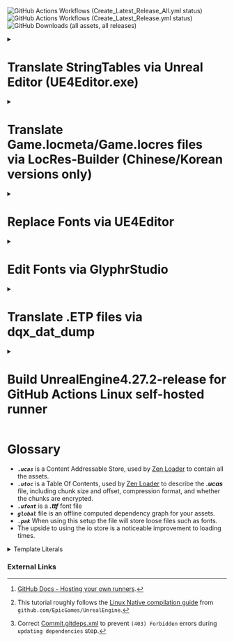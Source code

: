 ![GitHub Actions Workflows (Create_Latest_Release_All.yml status)](https://github.com/KodywithaK/dqx-offline-localization/actions/workflows/Create_Latest_Release_All.yml/badge.svg?branch=main)
![GitHub Actions Workflows (Create_Latest_Release.yml status)](https://github.com/KodywithaK/dqx-offline-localization/actions/workflows/Create_Latest_Release.yml/badge.svg?branch=testing)
![GitHub Downloads (all assets, all releases)](https://img.shields.io/github/downloads/KodywithaK/dqx-offline-localization/total?logo=github&label=Downloads)

<!--
> [!NOTE]
> Useful information that users should know, even when skimming content.

> [!TIP]
> Helpful advice for doing things better or more easily.

> [!IMPORTANT]
> Key information users need to know to achieve their goal.

> [!WARNING]
> Urgent info that needs immediate user attention to avoid problems.

> [!CAUTION]
> Advises about risks or negative outcomes of certain actions.
-->

<details><summary><h1>Translate StringTables via Unreal Editor (UE4Editor.exe)</h1></summary>

## 0.Prerequisites

> For Nintendo Switch:
>
> -   [Dragon Quest X Offline from the Nintendo eShop](https://store-jp.nintendo.com/list/software/70010000042357.html)<br>(Title ID `0100E2E0152E4000`)
> -   Nadrino's [SimpleModManager](https://github.com/nadrino/SimpleModManager)
>
> For Steam:
>
> -   [DRAGON QUEST X OFFLINE (or Demo) from Steam](https://store.steampowered.com/app/1358750/XOFFLINE/)

-   Unreal Editor from [Epic Games' Unreal Engine](https://www.unrealengine.com/en-US/download)<br>(UE4Editor.exe - `4.27.2` used in this tutorial)
<!--
  - FModel.exe from [4sval's github repo](https://github.com/4sval/FModel)
    - DRAGON QUEST X OFFLINE (or Demo)'s AES Key
    - DRAGON QUEST X OFFLINE (or Demo)'s [Mappings.usmap](https://github.com/OutTheShade/Unreal-Mappings-Archive/blob/main/Dragon%20Quest%20X%20Offline/Demo/Mappings.usmap)
-->

## 1.UE4Editor.exe

### Create Project

-   Open UE4Editor.exe and create a new project.

-   Select Template Category `Blank Project` > Select Template `Blank` > Project Settings `Desktop/Console` & `No Starter Content`.

-   Select a location for your project to be stored and its name.<br>e.g., Folder `C:\Downloads\UE_4.27\Projects`<br>Name `Holiday` for Nintendo Switch, `Game` for Steam.

-   Once your project loads, go to the `Content Browser` on the bottom and click the `Show or hide the sources panel` button (left of the `Filters▼|Search Content`) to ensure you are working in the correct folders.

> [!IMPORTANT]
> Make sure to double-check your spelling and capitalization, to save you from having to troubleshoot later.

### Create Folder Structure and StringTables

1.  In the `Content Browser`:

    -   Right-click on the `Content` folder, select `New Folder`, and name it `StringTables`.
    -   Right-click on the `StringTables` folder, select `New Folder`, and name it `Game`.
    -   Right-click on the `Game` folder, select `New Folder`, and name it `System_Title`.

2.  In the `Content > StringTables > Game > System > System_Title` folder:

    -   Right-click, `Miscellaneous > String Table` and rename the new file `STT_Title_Boukennosho`.

3.  Double-click the new `STT_Title_Boukennosho` file:
    -   `Import from CSV`, then select the `STT_Title_Boukennosho.uasset.csv` to autofill the `Key` & `Source String` sections.

> [!NOTE]
> You can either edit the Source Strings in that window OR edit the `.csv` and reimport.

4.  Repeat `steps 1-3` with other `StringTables`, as necessary.

5.  `Save`, then close out the window.

### Create Data Asset and Packaging Rules

-   Click the `Content` folder to be get taken back to the top folder.

-   Right-click in the content browser area, select `Miscellaneous > Data Asset > PrimaryAssetLabel`, then double-click into it.

-   Chunk ID `30`<br>Cook Rule `Always Cook`<br>Label Assets in My Directory [x], save and exit the window.

> [!NOTE] > `Save All` for good measure.

### Package pakchunk30-WindowsNoEditor.pak

1.  `Edit > Project Settings > Project > Packaging > Packaging`, enter the following settings:
    -   Use Pak File [x]<br>Use Io Store [x]<br>Generate Chunks [x]

<!--
  > - Exit to `Content Browser` window, then right-click your `Content` folder, select `Show in Explorer` to open up the file explorer.

  02) File explorer:
  > - Go up 1 level to your `<PROJECT_NAME>` folder, enter `Config`, and make a new text document named `DefaultPakFileRules.ini`.

  03) Inside of `DefaultPakFileRules.ini`, enter the following:

	```ini
	[bExcludeFromPaks_Engine]
	bExcludeFromPaks=true
	bOverrideChunkManifest=true
	+Files=".../Engine/..."
	+Files="...Game.uproject"
	+Files="...Game/*"
	+Files="...Game/Config/..."
	+Files="...Game/Content/Shader*"
	+Files="...Game/Platforms/..."
	+Files=".../*.upluginmanifest"
	```
  > - With that, the packaged project will be slimmed down to only the imported fonts.
-->

2.  `File > Package Project > Windows (64-bit)`
    > [!NOTE]
    > If you get the `Unsupported Platform` pop-up, you can ignore it.

-   Click continue, and choose a folder to package your project into.<br>e.g.,
    `"C:\Program Files (x86)\Steam\steamapps\common\DRAGON QUEST X OFFLINE\Game\Content\Paks\pakchunk30-WindowsNoEditor_<YOUR_MOD_NAME>_<YOUR_MOD_VERSION>_P.pak"`<br>or<br>`"C:\Program Files (x86)\Steam\steamapps\common\DRAGON QUEST X OFFLINE\Game\Content\Paks\pakchunk30-Switch_<YOUR_MOD_NAME>_<YOUR_MOD_VERSION>_P.(pak/ucas/utoc)"`, etc.
-   Your project will begin packaging, and alert when it's finished.

3.  Rename the newly created `pakchunk`**30**`-WindowsNoEditor_<YOUR_MOD_NAME>_<YOUR_MOD_VERSION>_P.(pak/ucas/utoc)` to
    > -   For Nintendo Switch:<br>`pakchunk0-Switch_<YOUR_MOD_NAME>_<YOUR_MOD_VERSION>_P.(pak/ucas/utoc)"`
    >
    > -   For Steam:<br>`pakchunk0-WindowsNoEditor_<YOUR_MOD_NAME>_<YOUR_MOD_VERSION>_P.(pak/ucas/utoc)"`

## 2.Move new pakchunk0-(Switch|WindowsNoEditor).(pak|ucas|utoc)

> -   For Steam:<br>`"C:\Program Files (x86)\Steam\steamapps\common\DRAGON QUEST X OFFLINE\Game\Content\Paks\`pakchunk0-WindowsNoEditor*<YOUR_MOD_NAME>*<YOUR_MOD_VERSION>\_P.(pak|ucas|utoc)"<br>or similar, if you have a custom steam library location.
>
> -   For Nintendo Switch:<br>`mods/Dragon Quest X Offline/<YOUR_MOD_NAME>_<YOUR_MOD_VERSION>/contents/0100E2E0152E4000/romfs/Holiday/Content/Paks/`pakchunk0-Switch_P.(pak|ucas|utoc)

<!--

## 3.UEcastoc: fix file structure
<!-- ### Autogenerate `.(pak|ucas|utoc)`
```bash
C:\Users\Ryzen3\Desktop\UE_4.27\Engine\Build\BatchFiles>RunUAT.bat \
BuildCookRun \
-project="C:\Users\Ryzen3\Desktop\UE_4.27\!projects\DRAGON QUEST X OFFLINE\20241206\Game\Game.uproject" \
-platform=Win64 \
-cook \
-stage \
-package \
-build \
-iostore \
-pak
```

### UEcastoc: fix file structure
```bash
C:\Users\Ryzen3\Desktop\UE_5.1\Engine\Binaries\Win64>UnrealPak.exe "S:\Steam\steamapps\common\DRAGON QUEST X OFFLINE\Game\Content\Paks\pakchunk0-WindowsNoEditor_BadFileStructure_P.ucas" \
-list
LogPakFile: Display: Using command line for crypto configuration
LogIoStore: Display: Mount point ../../../Game/Content/ # Will NOT load ingame
LogIoStore: Display: "../../../StringTables/Game/System/System_Party/STT_PT_Talk.uasset" <...>
```
to
```bash
C:\Users\Ryzen3\Desktop\UE_5.1\Engine\Binaries\Win64>UnrealPak.exe "S:\Steam\steamapps\common\DRAGON QUEST X OFFLINE\Game\Content\Paks\pakchunk0-WindowsNoEditor_GoodFileStructure_P.ucas" \
-list
LogPakFile: Display: Using command line for crypto configuration
LogIoStore: Display: Mount point ../../../ # Will load ingame
LogIoStore: Display: "../../../StringTables/Game/System/System_Party/STT_PT_Talk.uasset" <...>
```
- UEcastoc

## 4.Start up the game
-->

## 3.Start up the game

-   All of your edited `String Tables` will now be loaded ingame.
-   Have fun!

<hr>

</details>

<details><summary><h1>Translate Game.locmeta/Game.locres files<br>via LocRes-Builder (Chinese/Korean versions only)</h1></summary>

## 0.Prerequisites

-   [DRAGON QUEST X OFFLINE (or Demo) from Steam](https://store.steampowered.com/app/1358750/XOFFLINE/)
-   FModel.exe from [4sval's github repo](https://github.com/4sval/FModel) - DRAGON QUEST X OFFLINE (or Demo)'s AES Key - DRAGON QUEST X OFFLINE (or Demo)'s [Mappings.usmap](https://github.com/OutTheShade/Unreal-Mappings-Archive/blob/main/Dragon%20Quest%20X%20Offline/Demo/Mappings.usmap)
    > [!NOTE]
    > Check the commit history if it is missing
-   LocRes-Builder-v0.1.2 from [matyalatte's github repo](https://github.com/matyalatte/LocRes-Builder)
-   UnrealPak.exe (4.27.2 used in this tutorial) from [Epic Games' Unreal Engine](https://www.unrealengine.com/en-US/download)

## 1.FModel.exe

-   Download from [4sval's github repo](https://github.com/4sval/FModel), and extract all files.
-   At the `Directory Selector` window:
    -   select `ADD UNDETECTED GAME`
    -   Name it anything, e.g. DRAGON QUEST X OFFLINE
    -   Choose where the game's paks are installed, e.g.:
        -   `C:\Program Files (x86)\Steam\steamapps\common\DRAGON QUEST X OFFLINE Demo\Game\Content\Paks`
    -   Click the Add Game `+` button, then OK
-   Inside the main window:
    -   `Settings` > `General` > `ADVANCED`
        -   `Local Mapping File` [x] Enabled
        -   `Mapping File Path` Choose where the DRAGON QUEST X OFFLINE Demo `Mappings.usmap` is installed.
    -   `Directory` > `AES` > Input the game's `Main Static Key` (AES Key), and click OK

> [!Note]
> The pakchunks that were grayed out can now be opened.

-   Double-click `pakchunk0-WindowsNoEditor.pak` to open archive, from there:
    -   Right-click `Game/Content/Localization/Game` and select `Export Folder's Packages Raw Data (.uasset)`

> [!Note]
> Console will log: Successfully exported `Game/Content/Localization/Game`
>
> Click that highlighted part to open where it was exported for the following step.

## 2.LocRes-Builder-v0.1.2

-   Download from [matyalatte's github repo](https://github.com/matyalatte/LocRes-Builder), and extract all files.
-   Drag and drop `Game.locmeta` onto `convert.bat`

    -   A command prompt will open and start saving out to: `./out/Game/*json`, for example:

    ```
    ./out/Game/locmeta.json
    ./out/Game/en.json
    ./out/Game/ja.json
    ./out/Game/ko.json
    ./out/Game/zh-Hans.json
    ./out/Game/zh-Hant.json
    ```

    -   Edit the values in the `.json` file for your specified language

-   Drag and drop `locmeta.json` back onto the same `convert.bat` from previous step

    -   A command prompt will open and start saving out to:

    ```
    ./out/Game/Game.locmeta
    ./out/Game/en/Game.locres
    ./out/Game/ja/Game.locres
    ./out/Game/ko/Game.locres
    ./out/Game/zh-Hans/Game.locres
    ./out/Game/zh-Hant/Game.locres
    ```

## 3.UnrealPak.exe

-   Make a response file (`responsefile.txt`), edit to include where your new `.locmeta`/`.locres` files were created and where in the `.pak` they need to go, e.g.:

    `"<LOCMETA/LOCRES_LOCATION>" "../../../<LOCATION_IN_PAK>"`

> [!IMPORTANT]
> The double-quotes, space, and `../../../` are required for the `.pak` to be created properly.

```
"C:\Downloads\LocRes-Builder-v0.1.2\out\Game\Game.locmeta" "../../../Game/Content/Localization/Game/Game.locmeta"
"C:\Downloads\LocRes-Builder-v0.1.2\out\Game\en\Game.locres" "../../../Game/Content/Localization/Game/en/Game.locres"
"C:\Downloads\LocRes-Builder-v0.1.2\out\Game\ja\Game.locres" "../../../Game/Content/Localization/Game/ja/Game.locres"
"C:\Downloads\LocRes-Builder-v0.1.2\out\Game\ko\Game.locres" "../../../Game/Content/Localization/Game/ko/Game.locres"
"C:\Downloads\LocRes-Builder-v0.1.2\out\Game\zh-Hans\Game.locres" "../../../Game/Content/Localization/Game/zh-Hans/Game.locres"
"C:\Downloads\LocRes-Builder-v0.1.2\out\Game\zh-Hant\Game.locres" "../../../Game/Content/Localization/Game/zh-Hant/Game.locres"
```

-   Open another command prompt, change to UnrealPak's directory, and input:
    `     UnrealPak <PakFilename> -Create=<ResponseFile>
   `
    For example,
    `    UnrealPak "C:\Program Files (x86)\Steam\steamapps\common\DRAGON QUEST X OFFLINE Demo\Game\Content\Paks\pakchunk0-WindowsNoEditor_<YOUR_MOD_NAME>_<YOUR_MOD_VERSION>_P.pak" -Create="C:\Downloads\responsefile.txt"
   `
    > [!IMPORTANT]
    > The `_P` is required for the patch `_P.pak` to be work properly.

## 4. Start up the game

-   All of your edited translations from [Step 2](#2.LocRes-Builder-v0.1.2) will now be loaded ingame, as long as you have the corresponding langauge selected.
-   Have fun!

</details>

<details><summary><h1>Replace Fonts via UE4Editor</h1></summary>

## 0.Prerequisites

-   [DRAGON QUEST X OFFLINE (or Demo) from Steam](https://store.steampowered.com/app/1358750/XOFFLINE/)
-   UE4Editor.exe (4.27.2 used in this tutorial) from [Epic Games' Unreal Engine](https://www.unrealengine.com/en-US/download)

## 1.UE4Editor.exe

-   Open UE4Editor.exe and create a new project.
    -   Select Template Category `Blank Project` > Select Template `Blank` > Project Settings `Desktop/Console` & `No Starter Content`
        -   Select a location for your project to be stored and its name, e.g., Folder `C:\Downloads\UE_4.27\Projects`, Name `Game`
-   Once your project loads, go to the `Content Browser` on the bottom and click the `Show or hide the sources panel` to ensure you are working in the correct folders.
    > [!IMPORTANT]
    > Make sure to double-check your spelling and capitalization, to save you from having to troubleshoot later.
-   Right-click on the `Content` folder, select `New Folder`, and name it `UI`.
-   Right-click on the `UI` folder, select `New Folder`, and name it `Font`. - In the `Content > UI > Font` folder, you can drag and drop your preferred `.ttf` font file into the marked area to begin the font import process. - A window will pop-up asking if you would `like to create a new Font asset using the imported Font Face as its default font`; click yes. - 2 files will appear—if you hover over them, they will display `(Font)` & `(Font Face)`—double-click the `(Font)` to set up the fonts you want to show up in game. - The `Default Font Family` will be filled in already because of the yes prompt earlier, but you can change it after importing another `(Font Face)` with the dropdown menu next to the font's name, if you prefer. - For the `Fallback Font Family`, I would recommend a font for whichever region of the game you are going to be playing on, so that if there is untranslated text, it will fallback to that instead of disappearing from the screen entirely. - Click `Add Sub-Font Family` and in the `Cultures:` box you can put the ISO-639 language code (`ja = Japan, ko = Korean, zh-Hans = Simplified Chinese, etc.`) of the region(s) you will be playing. Multiple regions can be joined by using semicolons (`;`, e.g., `ko; zh-Hans; zh-Hant`).

    > [!NOTE]
    > Later on—once you are playing the game—if the font looks too small, you can increase its size by using the `Scaling Factor:` number, and repackaging everything again, like in the following steps.

-   Exit the `Composite Font` editor window, right-click, and rename your `(Font)` to `IW4D3_Font`.
-   Double-click your `(Font Face)`, and the change its settings:
    -   Hinting `None`, Loading Policy `Inline`, Show Advanced > Layout Method `Bounding Box`. Repeat the same step for each imported `(Font Face)`.
    -   Exit the `Font Details` window, then `Save All`.
-   Click the `Content` folder to be get taken back to the top folder.
    -   Right-click in the content browser area, select `Miscellaneous > Data Asset > PrimaryAssetLabel`, then double-click into it.
        -   Chunk ID `30`, Cook Rule `Always Cook`, Label Assets in My Directory [x], save and exit the window.
-   `Edit > Project Settings > Project > Packaging > Packaging`, enter the following settings:
    -   Use Pak File [x], Use Io Store [x], Generate Chunks [x]
-   Exit to `Content Browser` window, then right-click your `Content` folder, select `Show in Explorer` to open up the file explorer.

    -   Go up 1 level to your `<PROJECT_NAME>` folder, enter `Config`, and make a new text document named `DefaultPakFileRules.ini`.

        -   Inside of it, enter the following:

        ```ini
        [bExcludeFromPaks_Engine]
        bExcludeFromPaks=true
        bOverrideChunkManifest=true
        +Files=".../Engine/..."
        +Files="...Game.uproject"
        +Files="...Game/*"
        +Files="...Game/Config/..."
        +Files="...Game/Content/Shader*"
        +Files="...Game/Platforms/..."
        +Files=".../*.upluginmanifest"
        ```

        -   With this, the packaged project will be slimmed down to only the imported fonts.

-   Go back to the `Content Browser` window, then click `File > Package Project > Windows (64-bit)`
    > [!NOTE]
    > If you get the `Unsupported Platform` pop-up, you can ignore it.
    > Click continue, and choose a folder to package your project into, e.g.,
    > `"C:\Program Files (x86)\Steam\steamapps\common\DRAGON QUEST X OFFLINE Demo\Game\Content\Paks\pakchunk30-WindowsNoEditor_<YOUR_MOD_NAME>_<YOUR_MOD_VERSION>_P.pak"`
-   Your project will begin packaging, and alert when it's finished.
-   Rename the newly created `pakchunk`**30**`-WindowsNoEditor_<YOUR_MOD_NAME>_<YOUR_MOD_VERSION>_P.(pak/ucas/utoc)` to
    `"C:\Program Files (x86)\Steam\steamapps\common\DRAGON QUEST X OFFLINE Demo\Game\Content\Paks\pakchunk`**0**`-WindowsNoEditor_<YOUR_MOD_NAME>_<YOUR_MOD_VERSION>_P.(pak/ucas/utoc)"`

## 2.Start up the game

-   All of your edited fonts from Step 1 will now be loaded ingame, as long as you have the corresponding langauge selected.
-   Have fun!

</details>

<details><summary><h1>Edit Fonts via GlyphrStudio</h1></summary>

## 0.Prequisites

-   A font of your choice

## 1.GlyphrStudio.com/app/

-   Following the `Replace Fonts via UE4Editor` tutorial, if your fonts don't look correct ingame (too wide/narrow, line gaps cutting off text, etc.):
-   Go to [GlypherStudio](https://www.glyphrstudio.com/app/), and edit it to your liking, e.g.:
-   `Landing page` > `Load` > drag-and-drop your font file, then wait for it to import into the editor.
    -   Text too wide/narrow:
        -   `Page Overview` > `Page Global Actions` > `Move and resize`
            -   `Horizontally scale all glyphs` > `Scale Value` > choose a value (narrower < 1 > wider) > `Scale All Glyphs`
    -   Line Gaps cutting off/smashing into other text:
        -   `Page Settings` > `Font` > `Font Metrics` > `Other Metrics` > `Line Gap:`
            -   choose a value (smaller gaps < current > bigger gaps)
                -   [!NOTE] You may have to increase by a `100 Em` at a time, to see any noticeable changes.
    -   Finished editing:
        -   `File` > `Export OTF File`
            -   [!NOTE] With that, your edited font is ready to be put back into UE4Editor

## 2.UE4Editor.exe

-   Follow the steps outlined in the above tutorial, to test out your new font.
-   Have fun!

</details>

<details><summary><h1>Translate .ETP files via dqx_dat_dump</h1></summary>

## 0.Prerequisites

-   [DRAGON QUEST X OFFLINE (or Demo) from Steam](https://store.steampowered.com/app/1358750/XOFFLINE/)
    -   [Dragon Quest X Online - Windows (free) Version](https://hiroba.dqx.jp/sc/public/playguide/wintrial_1/)
    -   [Dragon Quest X Offline - Nintendo eShop](https://store-jp.nintendo.com/list/software/70010000042357.html)
        -   Title ID `0100E2E0152E4000`
-   [Python 3.11](https://www.python.org/downloads/release/python-3110/)
-   [dqx-translation-project/dqx_dat_dump](https://github.com/dqx-translation-project/dqx_dat_dump)
-   FModel.exe from [4sval's github repo](https://github.com/4sval/FModel)

    -   DRAGON QUEST X OFFLINE (or Demo)'s AES Key
    -   DRAGON QUEST X OFFLINE (or Demo)'s [Mappings.usmap](https://github.com/OutTheShade/Unreal-Mappings-Archive/blob/main/Dragon%20Quest%20X%20Offline/Demo/Mappings.usmap)
        > [!NOTE]
        > Check the commit history if it is missing

-   UnrealPak.exe (4.27.2 used in this tutorial) from [Epic Games' Unreal Engine](https://www.unrealengine.com/en-US/download)

## 1.FModel.exe

-   Download from [4sval's github repo](https://github.com/4sval/FModel), and extract all files.
-   At the `Directory Selector` window:
    -   select `ADD UNDETECTED GAME`
    -   Name it anything, e.g. DRAGON QUEST X OFFLINE
    -   Choose where the game's paks are installed, e.g.:
        -   `C:\Program Files (x86)\Steam\steamapps\common\DRAGON QUEST X OFFLINE Demo\Game\Content\Paks`
    -   Click the Add Game `+` button, then OK
-   Inside the main window:
    -   `Settings` > `General` > `ADVANCED`
        -   `Local Mapping File` [x] Enabled
        -   `Mapping File Path` Choose where the DRAGON QUEST X OFFLINE Demo `Mappings.usmap` is installed.
    -   `Directory` > `AES` > Input the game's `Main Static Key` (AES Key), and click OK

> [!Note]
> The pakchunks that were grayed out can now be opened.

-   Double-click `pakchunk0-WindowsNoEditor.pak` to open archive, from there:
    -   Right-click `Game/Content/NonAssets/ETP` (or `ETP_ko`, `ETP_zh_hans`, etc.) and select `Export Folder's Packages Raw Data (.uasset)`

> [!Note]
> Console will log: Successfully exported `Game/Content/NonAssets/ETP` (or `ETP_ko`, `ETP_zh_hans`, etc.)
>
> Click that highlighted part to open where it was exported for the following step.

## 2.dqx_dat_dump

-   Install Dragon Quest X Online - Windows (free) Version, if not installed already.
-   Open a command prompt and change directories to where dqx_dat_dump was installed, e.g.,<br>`C:\Downloads\dqx-translation-project\dqx_dat_dump\`, and enter the following:

```python
>> python -m venv venv
>> .\venv\Scripts\activate
>> (venv) pip install -r requirements.txt
```

-   Leave the command prompt open, start and log into Dragon Quest X Online's main menu, then switch back to the command prompt:

```python
>> (venv) cd .\tools\dump_etps\
>> (venv) python .\dump_etps.py -u
```

> [!NOTE]
> Dumps .ETP's from Dragon Quest X Online to
> `C:\Downloads\dqx-translation-project\dqx_dat_dump\tools\dump_etps\etps`

> [!IMPORTANT]
> If you receive an error:
> Verify that `GAME_DATA_DIR` in `<Working_Directory>\dqx-translation-project\dqx_dat_dump\tools\`globals.py matches the install location you chose for Dragon Quest X Online, e.g.,
> `"C:/Program Files (x86)/SquareEnix/DRAGON QUEST X/Game/Content/Data"`

-   Leave the command prompt open, copy and paste the contents of the `ETP` (or `ETP_ko`, `ETP_zh_hans`, etc.) folder into the `...\dump_etps\etps`—overwriting existing files—then switch back to the command prompt.

```python
>> (venv) cd ..\packing
>> (venv) python .\unpack_etp.py -a
```

> [!NOTE]
> Unpacks .ETP's from `...\dump_etps\etps` to
> `C:\Downloads\dqx-translation-project\dqx_dat_dump\tools\packing\json\`

-   Leave the command prompt open, edit the `.json` files in `C:\Downloads\dqx-translation-project\dqx_dat_dump\tools\packing\json\en`, save them to `C:\Downloads\dqx-translation-project\dqx_dat_dump\tools\packing\new_json\en`, then switch back to the command prompt:

```python
>> (venv) cd ..\packing
>> (venv) python .\pack_etp.py -a
```

> [!NOTE]
> Packs .json's from `...\new_json\en` to
> `C:\Downloads\dqx-translation-project\dqx_dat_dump\tools\packing\new_etps\`

-   You may close out that command prompt.

## 3.UnrealPak.exe

-   Make a response file (`responsefile.txt`), edit to include where your new `.etp` files were created and where in the `.pak` they need to go, e.g.:
    `"<NEW_ETPS_LOCATION>" "../../../<LOCATION_IN_PAK>"` or

```
"C:\Downloads\dqx-translation-project\dqx_dat_dump\tools\packing\new_etps\*" "../../../Game/Content/NonAssets/ETP/"
```

> [!IMPORTANT]
> The double-quotes, space, and `../../../` are required for the `.pak` to be created properly.

-   Open another command prompt, go to the directory where `UnrealPak.exe` is installed, e.g., `"C:\Downloads\UE_4.27\Engine\Binaries\Win64\"`, then input the following:

```cmd
UnrealPak.exe "<DRAGON_QUEST_X_OFFLINE_(or_Demo)_Install_Location>\pakchunk0-WindowsNoEditor_{ModName}_{ModVersion}_P.pak" -Create="<responsefile_location>"
```

or

```cmd
UnrealPak.exe "C:\Program Files (x86)\Steam\steamapps\common\DRAGON QUEST X OFFLINE Demo\Game\Content\Paks\pakchunk30-WindowsNoEditor_<YOUR_MOD_NAME>_<YOUR_MOD_VERSION>_P.pak" -Create="C:\Downloads\dqx-translation-project\dqx_dat_dump\tools\packing\responsefile.txt"
```

## 4.Start up the game

-   All of your edited `.etp`'s from Step 1 will now be loaded ingame, as long as you have the corresponding langauge selected.
-   Have fun!

---

</details>

<details><summary><h1>Build UnrealEngine4.27.2-release for<br>GitHub Actions Linux self-hosted runner</h1></summary>

## 01.Create GitHub Actions Self-Hosted Runner (SHR)

-   `github.com/{YourUsername}/{YourRepo}` > `Settings` > `Actions` > `Runners` > `New Self-Hosted Runner`
-   select `Linux`, then follow the instructions listed below the buttons.
    -   See GitHub's Documentation[^1] for more details.

## 02.Setup Unreal Engine

0. Open a Linux bash under your new created `SHR` user's root directory (`cd ~`), for the following steps:

1. `git clone --depth 1 -b 4.27.2-release --single-branch https://github.com/EpicGames/UnrealEngine.git`
    - clones just the latest commit of UnrealEngine 4.27.2
        > [!NOTE] or download `Source Code` (`zip` or `tar.gz`) and `Commit.gitdeps.xml` from EpicGames' [GitHub repo](https://github.com/EpicGames/UnrealEngine/releases/tag/4.27.2-release)
2. `cd ./UnrealEngine`[^2]

    1. Replace "`./UnrealEngine/Engine/Build/`[Commit.gitdeps.xml](https://github.com/EpicGames/UnrealEngine/releases/download/4.27.2-release/Commit.gitdeps.xml)"[^3].
        - fixes `Failed to download '...dependencies...'` error in next step
    2. `sudo chmod +x` :

        > `./Engine/Build/BatchFiles/Linux/GitDependencies.sh`
        >
        > `./Engine/Binaries/ThirdParty/Mono/Linux/bin/mono`
        >
        > `./Engine/Build/BatchFiles/Linux/Setup.sh`
        >
        > `./Engine/Build/BatchFiles/Linux/SetupToolchain.sh`
        >
        > - Fixes `permission denied` errors.

    3. `sudo apt-get install xdg-utils`

        - fixes `/bin/bash: xdg-mime: No such file or directory` error.

    4. `./setup.sh -exclude=Android -exclude=Dingo -exclude=Documentation -exclude=HTML5 -exclude=IOS -exclude=Mac -exclude=MacOS -exclude=MacOSX -exclude=osx -exclude=osx32 -exclude=osx64 -exclude=PS4 -exclude=Samples -exclude=Switch -exclude=Templates -exclude=TVOS -exclude=Win32 -exclude=Win64 -exclude=Windows -exclude=WinRT -exclude=XboxOne` > [!IMPORTANT] `DotNET` is required for `./GenerateProjectFiles.sh` step, **DO NOT ADD** `-exclude=DotNET` - excludes unnecessary builds aka less space taken up. - After successful run, `./Binaries/Linux/*` will be created
     <!-- 5.  ???`./setup.sh -exclude=Android -exclude=Dingo -exclude=Documentation -exclude=HTML5 -exclude=IOS -exclude=Mac -exclude=MacOS -exclude=MacOSX -exclude=osx -exclude=osx32 -exclude=osx64 -exclude=PS4 -exclude=Samples -exclude=Switch -exclude=Templates -exclude=ThirdParty -exclude=TVOS -exclude=Win32 -exclude=Win64 -exclude=Windows -exclude=WinRT -exclude=XboxOne` -->
    5. `./GenerateProjectFiles.sh`
        - generates makefiles and CMakelists.txt
    6. `make UnrealPak`
        - makes `Unrealpak` and its dependencies in ~210s

---

</details>

# Glossary

-   **_`.ucas`_** is a Content Addressable Store, used by [Zen Loader](https://docs.unrealengine.com/5.2/en-US/zen-loader-in-unreal-engine/) to contain all the assets.
-   **_`.utoc`_** is a Table Of Contents, used by [Zen Loader](https://docs.unrealengine.com/5.2/en-US/zen-loader-in-unreal-engine/) to describe the **_.ucas_** file, including chunk size and offset, compression format, and whether the chunks are encrypted.
-   **_`.ufont`_** is a **_.ttf_** font file
-   **_`global`_** file is an offline computed dependency graph for your assets.
-   **_`.pak`_** When using this setup the file will store loose files such as fonts.
-   The upside to using the io store is a noticeable improvement to loading times.

<details><summary>Template Literals</summary>

|                 Template Literal                 | Comment(s) |
| :----------------------------------------------: | :--------- |
|               `<%03dEV_LUA_NUM_1>`               |            |
|               `<%03dEV_LUA_NUM_2>`               |            |
|               `<%04nEV_LUA_NUM_1>`               |            |
|                 `<%dEV_FEE_EXP>`                 |            |
|                `<%dEV_FEE_FAME>`                 |            |
|                `<%dEV_FEE_GOLD>`                 |            |
|               `<%dEV_FEE_ITEM_N>`                |            |
|                `<%dEV_FEE_MEDAL>`                |            |
|               `<%dEV_FEE_TATUJIN>`               |            |
|               `<%dEV_FEE_TOKKUN>`                |            |
|                `<%dEV_LUA_NUM_1>`                |            |
|                `<%dEV_LUA_NUM_2>`                |            |
|                `<%dEV_LUA_NUM_3>`                |            |
|                   `<%dEV_NUM>`                   |            |
|               `<%dEV_QUE_N_NUM0>`                |            |
|               `<%dEV_QUE_N_NUM1>`                |            |
|               `<%dEV_QUE_R_NUM0>`                |            |
|               `<%dEV_QUE_R_NUM1>`                |            |
|               `<%dEV_QUE_S_NUM0>`                |            |
|               `<%dEV_QUE_S_NUM1>`                |            |
|               `<%dEV_QUE_T_NUM0>`                |            |
|               `<%dEV_QUE_T_NUM1>`                |            |
|               `<%dEV_TB_NOW_NUM>`                |            |
|               `<%dEV_TB_REM_NUM>`                |            |
|               `<%dEV_TB_TGT_NUM>`                |            |
|               `<%nEV_ANY_N_NUM0>`                |            |
|                 `<%nEV_FEE_EXP>`                 |            |
|               `<%nEV_FEE_ITEM_N>`                |            |
|               `<%nEV_FEE_TOKKUN>`                |            |
|                `<%nEV_LUA_NUM_1>`                |            |
|                `<%nEV_LUA_NUM_2>`                |            |
|                `<%nEV_LUA_NUM_3>`                |            |
|                `<%nEV_LUA_NUM_4>`                |            |
|                `<%nEV_QUE_LIMIT>`                |            |
|               `<%nEV_QUE_N_NUM0>`                |            |
|               `<%nEV_QUE_N_NUM1>`                |            |
|               `<%nEV_QUE_N_NUM2>`                |            |
|               `<%nEV_QUE_S_NUM0>`                |            |
|               `<%nEV_QUE_S_NUM1>`                |            |
|               `<%nEV_QUE_T_NUM0>`                |            |
|               `<%nEV_QUE_T_NUM1>`                |            |
|               `<%nEV_QUE_T_NUM2>`                |            |
|               `<%nEV_QUE_T_NUM3>`                |            |
|               `<%nEV_QUE_T_NUM4>`                |            |
|               `<%nEV_QUE_T_NUM5>`                |            |
|               `<%nEV_QUE_T_NUM6>`                |            |
|                  `<%nEV_SLOT1>`                  |            |
|                  `<%nEV_SLOT2>`                  |            |
|               `<%nEV_TB_NOW_NUM>`                |            |
|               `<%nEV_TB_TGT_NUM>`                |            |
|                   `<%nL_GOLD>`                   |            |
|                  `<%nL_GOLD_A>`                  |            |
|                   `<%nM_Num>`                    |            |
|                  `<%nQUESP_LV>`                  |            |
|                    `<%nW_AD>`                    |            |
|                    `<%nW_AM>`                    |            |
|                    `<%nW_BD>`                    |            |
|                    `<%nW_BM>`                    |            |
|                   `<%nW_HOUR>`                   |            |
|                   `<%nW_MIN>`                    |            |
|                   `<%nW_RANK>`                   |            |
|                    `<%nW_SD>`                    |            |
|                   `<%nW_SEC>`                    |            |
|                    `<%nW_SM>`                    |            |
|                  `<%sB_TARGET>`                  |            |
|                `<%sCAM_MYCLASS>`                 |            |
|               `<%sCAM_MYKOIBITO>`                |            |
|               `<%sC_SENTAKU_TEXT>`               |            |
|               `<%sEV_AREA_NAME2>`                |            |
|                `<%sEV_AREA_NAME>`                |            |
|              `<%sEV_CAT_CATEGORY>`               |            |
|                `<%sEV_CAT_COLOR>`                |            |
|                `<%sEV_CAT_NAME>`                 |            |
|                `<%sEV_CAT_SIZE>`                 |            |
|                `<%sEV_DIRECTION>`                |            |
|               `<%sEV_FEE_ACTION>`                |            |
|                `<%sEV_FEE_EMOTE>`                |            |
|                `<%sEV_FEE_ITEM>`                 |            |
|               `<%sEV_FEE_ITEM_A>`                |            |
|                 `<%sEV_FEE_JOB>`                 |            |
|              `<%sEV_FEE_TATIPOZU>`               |            |
|               `<%sEV_FLOWER_NAME>`               |            |
|                  `<%sEV_ITEM2>`                  |            |
|                  `<%sEV_ITEM3>`                  |            |
|                  `<%sEV_ITEM>`                   |            |
|                `<%sEV_JUMP_ROOM>`                |            |
|                 `<%sEV_KESYOU>`                  |            |
|               `<%sEV_KESYOU_CLR>`                |            |
|               `<%sEV_LUA_STRING1>`               |            |
|               `<%sEV_LUA_STRING2>`               |            |
|               `<%sEV_LUA_STRING3>`               |            |
|               `<%sEV_LUA_STRING4>`               |            |
|               `<%sEV_LUA_STRING5>`               |            |
|                   `<%sEV_NPC>`                   |            |
|                `<%sEV_NUIGURUMI>`                |            |
|                  `<%sEV_ONSEN>`                  |            |
|               `<%sEV_PERSONALITY>`               |            |
|               `<%sEV_QUEST_NAME>`                |            |
|                `<%sEV_QUE_ITEM>`                 |            |
|                `<%sEV_QUE_NAME0>`                |            |
|                `<%sEV_QUE_NAME1>`                |            |
|                `<%sEV_QUE_NAME2>`                |            |
|                `<%sEV_QUE_NAME3>`                |            |
|                `<%sEV_QUE_NAME4>`                |            |
|                `<%sEV_QUE_NAME5>`                |            |
|                `<%sEV_QUE_NAME6>`                |            |
|                `<%sEV_QUE_NAME7>`                |            |
|                `<%sEV_QUE_NAME8>`                |            |
|                `<%sEV_QUE_NAME9>`                |            |
|               `<%sEV_RENTAL_NAME>`               |            |
|               `<%sEV_SELECT_MSG1>`               |            |
|               `<%sEV_SELECT_MSG2>`               |            |
|               `<%sEV_SELECT_MSG3>`               |            |
|               `<%sEV_SELECT_MSG4>`               |            |
|                `<%sEV_SHUSHIN_T>`                |            |
|                  `<%sEV_SNPC>`                   |            |
|                `<%sEV_SYOK_HOSI>`                |            |
|                `<%sEV_SYOK_ITEM>`                |            |
|               `<%sEV_SYSMSG_NPC>`                |            |
|               `<%sEV_TB_AREA_NM>`                |            |
|               `<%sEV_TB_CONT_NM>`                |            |
|                `<%sEV_TB_MON_NM>`                |            |
|               `<%sEV_WIN_BIYOUSI>`               |            |
|                `<%sEV_WIN_COLOR>`                |            |
|              `<%sL_CAT_TYPE_NAME>`               |            |
|                 `<%sL_COLOR_A>`                  |            |
|                 `<%sL_COLOR_B>`                  |            |
|                 `<%sL_COLOR_C>`                  |            |
|                 `<%sL_COLOR_D>`                  |            |
|                  `<%sL_ITEM2>`                   |            |
|                   `<%sL_ITEM>`                   |            |
|                `<%sL_RACE_AFTER>`                |            |
|                  `<%sL_RECIPE>`                  |            |
|                  `<%sL_TIMEI>`                   |            |
|                   `<%sM_Card>`                   |            |
|                  `<%sM_Reward>`                  |            |
|                  `<%sM_item2>`                   |            |
|                   `<%sM_item>`                   |            |
|               `<%sQUESP_EQUIPSET>`               |            |
|                 `<%sQUESP_JOB>`                  |            |
|               `<%sQUESP_SHIGUSA>`                |            |
|                 `<%sQUESP_SURA>`                 |            |
|                `<%sQUESP_SYOGOC>`                |            |
|                `<%sQUESP_SYOGOM>`                |            |
|                `<%sQUESP_SYOGOW>`                |            |
|                `<%sQUESP_SYOKU>`                 |            |
|                `<%sQUE_IRAISYA>`                 |            |
|                  `<%sW_KOUZA>`                   |            |
|                   `<%sW_MIS>`                    |            |
|                  `<%sW_STAGE>`                   |            |
|                       `<>`                       |            |
|                    `<Center>`                    |            |
|                     `<LEFT>`                     |            |
|                     `<Left>`                     |            |
|                     `<attr>`                     |            |
|                 `<auto_br=5000>`                 |            |
|                 `<auto_bw=1000>`                 |            |
|                 `<auto_bw=3000>`                 |            |
|                 `<auto_bw=5000>`                 |            |
|                   `<autorun>`                    |            |
|                  `<big_shake>`                   |            |
|                      `<br>`                      |            |
|                   `<br_break>`                   |            |
|                    `<break>`                     |            |
|                   `<bw_break>`                   |            |
|                   `<bw_clear>`                   |            |
|                   `<bw_hide>`                    |            |
|                    `<case 1>`                    |            |
|                    `<case 2>`                    |            |
|                    `<case 3>`                    |            |
|                    `<case 4>`                    |            |
|                    `<case 5>`                    |            |
|                    `<case 6>`                    |            |
|                    `<case 7>`                    |            |
|                    `<case 8>`                    |            |
|                    `<case2>`                     |            |
|                 `<case_cancel>`                  |            |
|                   `<case_end>`                   |            |
|                    `<center>`                    |            |
|              `<char_move_forward>`               |            |
|                  `<chara_move>`                  |            |
|                `<client_pcname>`                 |            |
|                    `<close>`                     |            |
|                  `<close_irai>`                  |            |
|                 `<color_white>`                  |            |
|                 `<color_yellow>`                 |            |
|                `<communication>`                 |            |
|                 `<convenience>`                  |            |
|                    `<cp_end>`                    |            |
|                   `<cp_etc 7>`                   |            |
|                   `<cp_etc 8>`                   |            |
|                  `<cp_set 21>`                   |            |
|                  `<cp_set 39>`                   |            |
|                  `<cp_set 63>`                   |            |
|                  `<cp_set 67>`                   |            |
|                  `<cp_set 68>`                   |            |
|                   `<cp_start>`                   |            |
|                  `<cs_pchero>`                   |            |
|                `<cs_pchero_race>`                |            |
|                 `<e_turn_dir_s>`                 |            |
|                 `<e_turn_dir_w>`                 |            |
|                     `<else>`                     |            |
|            `<emoji FaceButton_Left>`             |            |
|            `<emoji FaceButton_Right>`            |            |
|             `<emoji Fukidashi_Icon>`             |            |
|               `<emoji LeftStick>`                |            |
|              `<emoji LeftTrigger>`               |            |
|             `<emoji Question_Icon>`              |            |
|             `<emoji RightShoulder>`              |            |
|           `<emoji RightStick_UpDown>`            |            |
|              `<emoji RightTrigger>`              |            |
|              `<emoji SpecialRight>`              |            |
|                     `<end>`                      |            |
|                   `<end_attr>`                   |            |
|                    `<endif>`                     |            |
|                `<feel_Think_lv1>`                |            |
|                `<feel_angry_lv1>`                |            |
|                `<feel_angry_lv2>`                |            |
|                `<feel_angry_lv3>`                |            |
|                `<feel_angry_one>`                |            |
|              `<feel_angry_silent>`               |            |
|                 `<feel_custom>`                  |            |
|                `<feel_happy_lv1>`                |            |
|                `<feel_happy_lv2>`                |            |
|                `<feel_happy_lv3>`                |            |
|                `<feel_happy_one>`                |            |
|              `<feel_no_mt_normal>`               |            |
|               `<feel_normal_lv1>`                |            |
|               `<feel_normal_lv2>`                |            |
|               `<feel_normal_lv3>`                |            |
|               `<feel_normal_one>`                |            |
|              `<feel_normal_silent>`              |            |
|                 `<feel_sad_lv1>`                 |            |
|                 `<feel_sad_lv2>`                 |            |
|                 `<feel_sad_lv3>`                 |            |
|                 `<feel_sad_one>`                 |            |
|               `<feel_sad_silent>`                |            |
|                `<feel_think_lv1>`                |            |
|                `<feel_think_lv2>`                |            |
|                `<feel_think_lv3>`                |            |
|                `<feel_think_lv>`                 |            |
|                `<feel_think_one>`                |            |
|              `<feel_think_silent>`               |            |
|                    `<heart>`                     |            |
|                   `<icon_exc>`                   |            |
|                   `<icon_que>`                   |            |
|                    `<if_hum>`                    |            |
|                   `<if_kazi>`                    |            |
|                  `<if_mokkou>`                   |            |
|                  `<if_npc_man>`                  |            |
|                   `<if_tubo>`                    |            |
|                   `<if_woman>`                   |            |
|                    `<kyodai>`                    |            |
|                 `<kyodai_rel1>`                  |            |
|                 `<kyodai_rel2>`                  |            |
|                 `<kyodai_rel3>`                  |            |
|                     `<left>`                     |            |
|                     `<map>`                      |            |
|                    `<me 116>`                    |            |
|                   `<me 2401>`                    |            |
|                    `<me 57>`                     |            |
|                    `<me 60>`                     |            |
|                    `<me 61>`                     |            |
|                    `<me 64>`                     |            |
|                    `<me 69>`                     |            |
|                    `<me 70>`                     |            |
|                    `<me 71>`                     |            |
|                    `<me 72>`                     |            |
|                    `<me 74>`                     |            |
|                    `<me 78>`                     |            |
|                    `<me_60>`                     |            |
|                    `<me_71>`                     |            |
|                  `<me_nots 58>`                  |            |
|                     `<menu>`                     |            |
|                `<monster_nakama>`                |            |
|                    `<mount>`                     |            |
|                   `<name_off>`                   |            |
|                  `<open_irai>`                   |            |
|                      `<pc>`                      |            |
|                   `<pc_hiryu>`                   |            |
|                   `<pc_race>`                    |            |
|                   `<pc_rel1>`                    |            |
|                   `<pc_rel2>`                    |            |
|                 `<pc_syokugyo>`                  |            |
|                 `<pc_syokunin>`                  |            |
|                 `<pipipi_high>`                  |            |
|                  `<pipipi_low>`                  |            |
|                  `<pipipi_mid>`                  |            |
|                  `<pipipi_off>`                  |            |
|                  `<pipipi_on>`                   |            |
|                 `<pipipi_shigh>`                 |            |
|                    `<right>`                     |            |
|                `<se FQ_136_1 0>`                 |            |
|                `<se FQ_155_1 0>`                 |            |
|                `<se FQ_182_1 0>`                 |            |
|                `<se FQ_182_2 0>`                 |            |
|                `<se FQ_182_2 1>`                 |            |
|                `<se FQ_208_1 0>`                 |            |
|                `<se FQ_208_1 1>`                 |            |
|                `<se GS_009_1 0>`                 |            |
|               `<se Joutyu_SE 117>`               |            |
|               `<se Joutyu_SE 137>`               |            |
|               `<se Joutyu_SE 35>`                |            |
|               `<se Joutyu_SE 46>`                |            |
|               `<se Joutyu_SE 49>`                |            |
|               `<se Joutyu_SE 58>`                |            |
|               `<se Joutyu_SE 60>`                |            |
|               `<se Joutyu_SE 85>`                |            |
|                `<se MQ_013_1 0>`                 |            |
|               `<se S3_THR5_001 1>`               |            |
|               `<se S3_THR6_001 2>`               |            |
|               `<se S3_THR6_003 0>`               |            |
|               `<se S4_FOR1_001 0>`               |            |
|               `<se S4_FOR1_001 1>`               |            |
|                 `<se System 18>`                 |            |
|                 `<se System 35>`                 |            |
|                 `<se System 7>`                  |            |
|              `<se battle_cmn 189>`               |            |
|              `<se battle_magic 1>`               |            |
|              `<se joutyu Level_up>`              |            |
|               `<se joutyu sekihi>`               |            |
|               `<se map_common 2>`                |            |
|              `<se map_common 40 >`               |            |
|              `<se map_common 41 >`               |            |
|              `<se map_common 48 >`               |            |
|              `<se map_common 49 >`               |            |
|            `<se map_common map_jamp>`            |            |
|              `<se_nots  System 39>`              |            |
|              `<se_nots FQ_105_1 0>`              |            |
|              `<se_nots FQ_140_1 0>`              |            |
|              `<se_nots FQ_140_1 1>`              |            |
|              `<se_nots FQ_140_1 2>`              |            |
|             `<se_nots Joutyu_SE 10>`             |            |
|            `<se_nots Joutyu_SE 121>`             |            |
|            `<se_nots Joutyu_SE 131>`             |            |
|             `<se_nots Joutyu_SE 24>`             |            |
|             `<se_nots Joutyu_SE 38>`             |            |
|             `<se_nots Joutyu_SE 40>`             |            |
|             `<se_nots Joutyu_SE 42>`             |            |
|             `<se_nots Joutyu_SE 47>`             |            |
|             `<se_nots Joutyu_SE 57>`             |            |
|             `<se_nots Joutyu_SE 82>`             |            |
|             `<se_nots Joutyu_SE 83>`             |            |
|             `<se_nots Joutyu_SE 9>`              |            |
|              `<se_nots KQ_111_1 0>`              |            |
|              `<se_nots KQ_111_1 1>`              |            |
|              `<se_nots MQ_061_1 0>`              |            |
|           `<se_nots S3_DWF5_001 001>`            |            |
|           `<se_nots S3_DWF5_001 002>`            |            |
|            `<se_nots S3_THR6_001 2>`             |            |
|            `<se_nots S4_FOR7_001 0>`             |            |
|            `<se_nots S4_FOR8_001 2>`             |            |
|              `<se_nots SVC_001 0>`               |            |
|              `<se_nots System 18>`               |            |
|              `<se_nots System 39>`               |            |
|               `<se_nots System 7>`               |            |
|         `<se_nots System Guest_joinSE>`          |            |
|             `<se_nots System Item>`              |            |
|             `<se_nots battle_cmn 7>`             |            |
|           `<se_nots battle_magic 10>`            |            |
|            `<se_nots ev_FQ_104_1 1>`             |            |
|            `<se_nots joutyu SUCCESS>`            |            |
|          `<se_nots joutyu bravestone2>`          |            |
|            `<se_nots joutyu camera>`             |            |
|             `<se_nots joutyu hanko>`             |            |
|            `<se_nots joutyu kapoon>`             |            |
|            `<se_nots joutyu kusuri>`             |            |
|           `<se_nots joutyu map_close>`           |            |
|        `<se_nots joutyu mizuganagareru>`         |            |
|          `<se_nots joutyu nagarebosi>`           |            |
|         `<se_nots joutyu tag_AQ_016_1>`          |            |
|         `<se_nots joutyu tag_AQ_016_2>`          |            |
|  `<se_nots joutyu tag_AQ_019_1_Special_lunch>`   |            |
|       `<se_nots joutyu tag_Door_irS_s_cl>`       |            |
|       `<se_nots joutyu tag_Door_wdS_s_op>`       |            |
|         `<se_nots joutyu tag_FQ_105_11>`         |            |
| `<se_nots joutyu tag_KQ_139_1_000_kagi_tsukuru>` |            |
|         `<se_nots joutyu tag_MQ_013_10>`         |            |
|      `<se_nots joutyu tag_SIN9_YUKYU_OIL>`       |            |
|         `<se_nots joutyu tag_da_hit_l>`          |            |
|     `<se_nots joutyu tag_ev_FQ_101_1_chick>`     |            |
|     `<se_nots joutyu tag_ev_FQ_101_1_wing>`      |            |
|    `<se_nots joutyu tag_ev_FQ_104_1_cooking>`    |            |
|     `<se_nots joutyu tag_ev_FQ_107_1_gaya>`      |            |
|    `<se_nots joutyu tag_ev_FQ_107_1_reiteki>`    |            |
|          `<se_nots joutyu tag_kibako>`           |            |
|   `<se_nots joutyu tag_map_common_kagi_akeru>`   |            |
|     `<se_nots joutyu tag_nots_map_r2020_8>`      |            |
|           `<se_nots joutyu tag_warp>`            |            |
|          `<se_nots joutyu tag_warp_in>`          |            |
|          `<se_nots joutyu tarrot_rare>`          |            |
|             `<se_nots map_common 2>`             |            |
|            `<se_nots map_common 50>`             |            |
|            `<se_nots map_common 83>`             |            |
|            `<se_nots map_common 91 >`            |            |
|         `<se_nots map_common map_jamp>`          |            |
|             `<se_nots map_z4700 11>`             |            |
|             `<se_nots system Item>`              |            |
|           `<se_nots system medalget>`            |            |
|                   `<select 1>`                   |            |
|                   `<select 2>`                   |            |
|                   `<select 3>`                   |            |
|                   `<select 6>`                   |            |
|                   `<select 7>`                   |            |
|                    `<select>`                    |            |
|                  `<select_end>`                  |            |
|                  `<select_mem>`                  |            |
|                 `<select_nc 2>`                  |            |
|                  `<select_nc>`                   |            |
|                `<select_se_off>`                 |            |
|                  `<shake_big>`                   |            |
|                `<shake_camera 1>`                |            |
|               `<shake_camera 28>`                |            |
|               `<shake_camera 29>`                |            |
|                `<shake_camera 2>`                |            |
|               `<shake_camera 30>`                |            |
|               `<shake_camera 31>`                |            |
|               `<shake_camera 32>`                |            |
|               `<shake_camera 33>`                |            |
|               `<shake_camera 34>`                |            |
|               `<shake_camera 35>`                |            |
|               `<shake_camera 37>`                |            |
|               `<shake_camera 38>`                |            |
|               `<shake_camera 40>`                |            |
|               `<shake_camera 41>`                |            |
|               `<shake_camera 42>`                |            |
|               `<shake_camera 43>`                |            |
|                 `<shake_small>`                  |            |
|                     `<sort>`                     |            |
|                   `<speed=0>`                    |            |
|      `<start_lip_sync al01 _normal m00001>`      |            |
|      `<start_lip_sync br01 _normal m00001>`      |            |
|     `<start_lip_sync c00552 _normal m00001>`     |            |
|     `<start_lip_sync nh0001 _normal m00001>`     |            |
|     `<stop_lip_animation al01 CLOSE_MOUTH>`      |            |
|     `<stop_lip_animation br01 CLOSE_MOUTH>`      |            |
|    `<stop_lip_animation c00552 CLOSE_MOUTH>`     |            |
|    `<stop_lip_animation nh0001 CLOSE_MOUTH>`     |            |
|                   `<turn_pc>`                    |            |
|                 `<turn_rot 0.0>`                 |            |
|                 `<turn_rot 2.3>`                 |            |
|                `<update_quedate>`                |            |
|             `<voice 00000_00008130>`             |            |
|                 `<voice 9727_a>`                 |            |
|                 `<voice 9727_b>`                 |            |
|                  `<wait 4800>`                   |            |
|                  `<wait=1000>`                   |            |
|                  `<wait=3000>`                   |            |
|                   `<wait=50>`                    |            |
|                   `<yesno 2>`                    |            |
|                    `<yesno2>`                    |            |
|                    `<yesno>`                     |            |
|                   `<yesno_nc>`                   |            |

</details>

### External Links

> [^1]: [GitHub Docs - Hosting your own runners](https://docs.github.com/en/actions/hosting-your-own-runners).
> [^2]: This tutorial roughly follows the [Linux Native compilation guide](https://github.com/EpicGames/UnrealEngine/blob/4.27.2-release/Engine/Build/BatchFiles/Linux/README.md) from `github.com/EpicGames/UnrealEngine`.
> [^3]: Correct [Commit.gitdeps.xml](https://github.com/EpicGames/UnrealEngine/releases/download/4.27.2-release/Commit.gitdeps.xml) to prevent `(403) Forbidden` errors during `updating dependencies` step.
